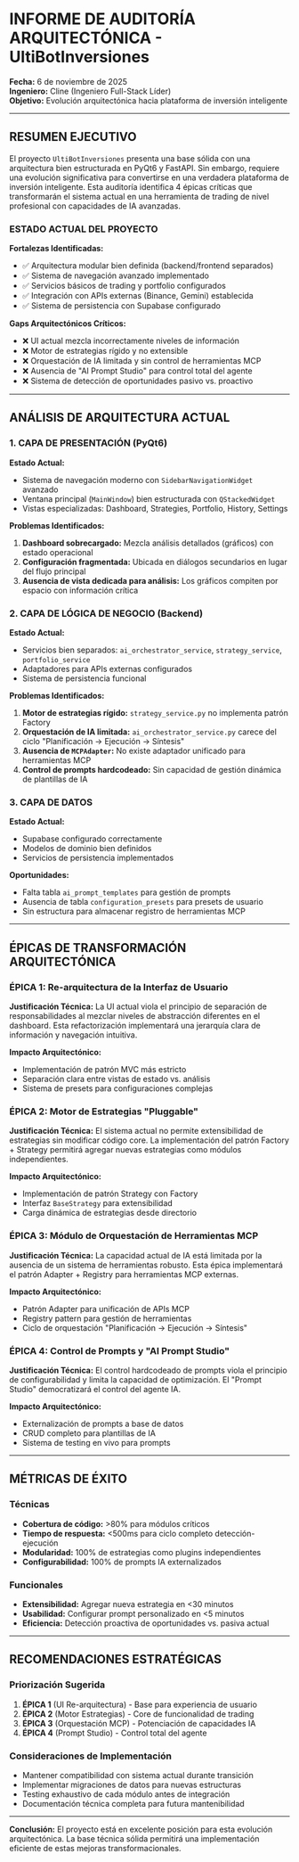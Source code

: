 # INFORME DE AUDITORÍA ARQUITECTÓNICA - UltiBotInversiones
**Fecha:** 6 de noviembre de 2025  
**Ingeniero:** Cline (Ingeniero Full-Stack Líder)  
**Objetivo:** Evolución arquitectónica hacia plataforma de inversión inteligente

---

## RESUMEN EJECUTIVO

El proyecto `UltiBotInversiones` presenta una base sólida con una arquitectura bien estructurada en PyQt6 y FastAPI. Sin embargo, requiere una evolución significativa para convertirse en una verdadera plataforma de inversión inteligente. Esta auditoría identifica 4 épicas críticas que transformarán el sistema actual en una herramienta de trading de nivel profesional con capacidades de IA avanzadas.

### ESTADO ACTUAL DEL PROYECTO

**Fortalezas Identificadas:**
- ✅ Arquitectura modular bien definida (backend/frontend separados)
- ✅ Sistema de navegación avanzado implementado
- ✅ Servicios básicos de trading y portfolio configurados
- ✅ Integración con APIs externas (Binance, Gemini) establecida
- ✅ Sistema de persistencia con Supabase configurado

**Gaps Arquitectónicos Críticos:**
- ❌ UI actual mezcla incorrectamente niveles de información
- ❌ Motor de estrategias rígido y no extensible
- ❌ Orquestación de IA limitada y sin control de herramientas MCP
- ❌ Ausencia de "AI Prompt Studio" para control total del agente
- ❌ Sistema de detección de oportunidades pasivo vs. proactivo

---

## ANÁLISIS DE ARQUITECTURA ACTUAL

### 1. CAPA DE PRESENTACIÓN (PyQt6)

**Estado Actual:**
- Sistema de navegación moderno con `SidebarNavigationWidget` avanzado
- Ventana principal (`MainWindow`) bien estructurada con `QStackedWidget`
- Vistas especializadas: Dashboard, Strategies, Portfolio, History, Settings

**Problemas Identificados:**
1. **Dashboard sobrecargado:** Mezcla análisis detallados (gráficos) con estado operacional
2. **Configuración fragmentada:** Ubicada en diálogos secundarios en lugar del flujo principal
3. **Ausencia de vista dedicada para análisis:** Los gráficos compiten por espacio con información crítica

### 2. CAPA DE LÓGICA DE NEGOCIO (Backend)

**Estado Actual:**
- Servicios bien separados: `ai_orchestrator_service`, `strategy_service`, `portfolio_service`
- Adaptadores para APIs externas configurados
- Sistema de persistencia funcional

**Problemas Identificados:**
1. **Motor de estrategias rígido:** `strategy_service.py` no implementa patrón Factory
2. **Orquestación de IA limitada:** `ai_orchestrator_service.py` carece del ciclo "Planificación -> Ejecución -> Síntesis"
3. **Ausencia de `MCPAdapter`:** No existe adaptador unificado para herramientas MCP
4. **Control de prompts hardcodeado:** Sin capacidad de gestión dinámica de plantillas de IA

### 3. CAPA DE DATOS

**Estado Actual:**
- Supabase configurado correctamente
- Modelos de dominio bien definidos
- Servicios de persistencia implementados

**Oportunidades:**
- Falta tabla `ai_prompt_templates` para gestión de prompts
- Ausencia de tabla `configuration_presets` para presets de usuario
- Sin estructura para almacenar registro de herramientas MCP

---

## ÉPICAS DE TRANSFORMACIÓN ARQUITECTÓNICA

### ÉPICA 1: Re-arquitectura de la Interfaz de Usuario

**Justificación Técnica:**
La UI actual viola el principio de separación de responsabilidades al mezclar niveles de abstracción diferentes en el dashboard. Esta refactorización implementará una jerarquía clara de información y navegación intuitiva.

**Impacto Arquitectónico:**
- Implementación de patrón MVC más estricto
- Separación clara entre vistas de estado vs. análisis
- Sistema de presets para configuraciones complejas

### ÉPICA 2: Motor de Estrategias "Pluggable"

**Justificación Técnica:**
El sistema actual no permite extensibilidad de estrategias sin modificar código core. La implementación del patrón Factory + Strategy permitirá agregar nuevas estrategias como módulos independientes.

**Impacto Arquitectónico:**
- Implementación de patrón Strategy con Factory
- Interfaz `BaseStrategy` para extensibilidad
- Carga dinámica de estrategias desde directorio

### ÉPICA 3: Módulo de Orquestación de Herramientas MCP

**Justificación Técnica:**
La capacidad actual de IA está limitada por la ausencia de un sistema de herramientas robusto. Esta épica implementará el patrón Adapter + Registry para herramientas MCP externas.

**Impacto Arquitectónico:**
- Patrón Adapter para unificación de APIs MCP
- Registry pattern para gestión de herramientas
- Ciclo de orquestación "Planificación -> Ejecución -> Síntesis"

### ÉPICA 4: Control de Prompts y "AI Prompt Studio"

**Justificación Técnica:**
El control hardcodeado de prompts viola el principio de configurabilidad y limita la capacidad de optimización. El "Prompt Studio" democratizará el control del agente IA.

**Impacto Arquitectónico:**
- Externalización de prompts a base de datos
- CRUD completo para plantillas de IA
- Sistema de testing en vivo para prompts

---

## MÉTRICAS DE ÉXITO

### Técnicas
- **Cobertura de código:** >80% para módulos críticos
- **Tiempo de respuesta:** <500ms para ciclo completo detección-ejecución
- **Modularidad:** 100% de estrategias como plugins independientes
- **Configurabilidad:** 100% de prompts IA externalizados

### Funcionales
- **Extensibilidad:** Agregar nueva estrategia en <30 minutos
- **Usabilidad:** Configurar prompt personalizado en <5 minutos
- **Eficiencia:** Detección proactiva de oportunidades vs. pasiva actual

---

## RECOMENDACIONES ESTRATÉGICAS

### Priorización Sugerida
1. **ÉPICA 1** (UI Re-arquitectura) - Base para experiencia de usuario
2. **ÉPICA 2** (Motor Estrategias) - Core de funcionalidad de trading
3. **ÉPICA 3** (Orquestación MCP) - Potenciación de capacidades IA
4. **ÉPICA 4** (Prompt Studio) - Control total del agente

### Consideraciones de Implementación
- Mantener compatibilidad con sistema actual durante transición
- Implementar migraciones de datos para nuevas estructuras
- Testing exhaustivo de cada módulo antes de integración
- Documentación técnica completa para futura mantenibilidad

---

**Conclusión:** El proyecto está en excelente posición para esta evolución arquitectónica. La base técnica sólida permitirá una implementación eficiente de estas mejoras transformacionales.
